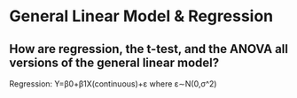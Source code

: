 # General Linear Model & Regression


## How are regression, the t-test, and the ANOVA all versions of the general linear model?

Regression: Y=β0+β1X(continuous)+ε where ε∼N(0,σ^2)
